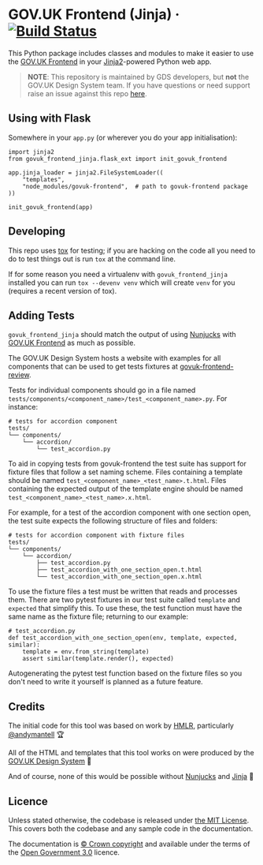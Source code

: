
GOV.UK Frontend (Jinja) ·
[![Build Status](https://travis-ci.com/alphagov/govuk-frontend-jinja.svg?branch=master)](https://travis-ci.com/alphagov/govuk-frontend-jinja)
=========================

This Python package includes classes and modules to make it easier to use the
[GOV.UK Frontend] in your [Jinja2][Jinja]-powered Python web app.

> **NOTE**: This repository is maintained by GDS developers, but **not** the
> GOV.UK Design System team. If you have questions or need support raise an
> issue against this repo [here](https://github.com/alphagov/govuk-frontend-jinja/issues).

## Using with Flask

Somewhere in your `app.py` (or wherever you do your app initialisation):

```
import jinja2
from govuk_frontend_jinja.flask_ext import init_govuk_frontend

app.jinja_loader = jinja2.FileSystemLoader((
    "templates",
    "node_modules/govuk-frontend",  # path to govuk-frontend package
))

init_govuk_frontend(app)
```

## Developing

This repo uses [tox] for testing; if you are hacking on the code all you need
to do to test things out is run `tox` at the command line.

If for some reason you need a virtualenv with `govuk_frontend_jinja` installed
you can run `tox --devenv venv` which will create `venv` for you (requires a
recent version of tox).

## Adding Tests

`govuk_frontend_jinja` should match the output of using [Nunjucks] with
[GOV.UK Frontend] as much as possible.

The GOV.UK Design System hosts a website with examples for all components that
can be used to get tests fixtures at [govuk-frontend-review].

Tests for individual components should go in a file named
`tests/components/<component_name>/test_<component_name>.py`. For instance:

    # tests for accordion component
    tests/
    └── components/
        └── accordion/
            └── test_accordion.py

To aid in copying tests from govuk-frontend the test suite has support for
fixture files that follow a set naming scheme. Files containing a template
should be named `test_<component_name>_<test_name>.t.html`. Files
containing the expected output of the template engine should be named
`test_<component_name>_<test_name>.x.html`.

For example, for a test of the accordion component with one section open, the
test suite expects the following structure of files and folders:

    # tests for accordion component with fixture files
    tests/
    └── components/
        └── accordion/
            ├── test_accordion.py
            ├── test_accordion_with_one_section_open.t.html
            └── test_accordion_with_one_section_open.x.html

To use the fixture files a test must be written that reads and processes them.
There are two pytest fixtures in our test suite called `template` and
`expected` that simplify this. To use these, the test function must have the
same name as the fixture file; returning to our example:

    # test_accordion.py
    def test_accordion_with_one_section_open(env, template, expected, similar):
        template = env.from_string(template)
        assert similar(template.render(), expected)

Autogenerating the pytest test function based on the fixture files so you don't
need to write it yourself is planned as a future feature.

## Credits

The initial code for this tool was based on work by [HMLR], particularly [@andymantell](https://github.com/andymantell) 🏆

All of the HTML and templates that this tool works on were produced by the [GOV.UK Design System] 🏅

And of course, none of this would be possible without [Nunjucks] and [Jinja] 🥂

## Licence

Unless stated otherwise, the codebase is released under [the MIT License](LICENCE).
This covers both the codebase and any sample code in the documentation.

The documentation is [&copy; Crown copyright][copyright] and available under the terms
of the [Open Government 3.0][ogl] licence.

[copyright]: http://www.nationalarchives.gov.uk/information-management/re-using-public-sector-information/uk-government-licensing-framework/crown-copyright/
[ogl]: http://www.nationalarchives.gov.uk/doc/open-government-licence/version/3/

[GOV.UK Design System]: https://design-system.service.gov.uk
[GOV.UK Frontend]: https://github.com/alphagov/govuk-frontend
[HMLR]: https://github.com/LandRegistry
[Jinja]: https://palletsprojects.com/p/jinja/
[Nunjucks]: https://mozilla.github.io/nunjucks/
[Nunjucks-cli]: https://www.npmjs.com/package/nunjucks-cli
[govuk-frontend-review]: https://govuk-frontend-review.herokuapp.com
[tox]: https://tox.readthedocs.io/en/latest/index.html
